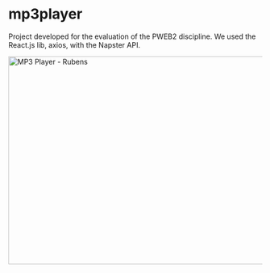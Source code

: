 # mp3player

Project developed for the evaluation of the PWEB2 discipline. We used the React.js lib, axios, with the Napster API.

<a data-flickr-embed="true" href="https://www.flickr.com/photos/197682482@N03/52683959251/in/dateposted-public/" title="MP3 Player - Rubens"><img src="https://live.staticflickr.com/65535/52683959251_5ab1c8c63e_c.jpg" width="800" height="412" alt="MP3 Player - Rubens"></a>
